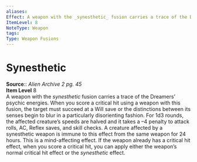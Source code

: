 ```yaml
---
aliases: 
Effect: A weapon with the _synesthetic_ fusion carries a trace of the Dreamers’ psychic energies. When you score a critical hit using a weapon with this fusion, the target must succeed at a Will save or the distinctions between its senses begin to blur in a particularly disorienting fashion. For 1d3 rounds, the affected creature’s speeds are halved and it takes a –4 penalty to attack rolls, AC, Reflex saves, and skill checks. A creature affected by a synesthetic weapon is immune to this effect from the same weapon for 24 hours. This is a mind-affecting effect. If the weapon already has a critical hit effect, when you score a critical hit, you can apply either the weapon’s normal critical hit effect or the _synesthetic_ effect.
ItemLevel: 8
NoteType: Weapon
tags: 
Type: Weapon Fusions
---
```


# Synesthetic

**Source**:: _Alien Archive 2 pg. 45_  
**Item Level** 8  
A weapon with the _synesthetic_ fusion carries a trace of the Dreamers’ psychic energies. When you score a critical hit using a weapon with this fusion, the target must succeed at a Will save or the distinctions between its senses begin to blur in a particularly disorienting fashion. For 1d3 rounds, the affected creature’s speeds are halved and it takes a –4 penalty to attack rolls, AC, Reflex saves, and skill checks. A creature affected by a synesthetic weapon is immune to this effect from the same weapon for 24 hours. This is a mind-affecting effect. If the weapon already has a critical hit effect, when you score a critical hit, you can apply either the weapon’s normal critical hit effect or the _synesthetic_ effect.
